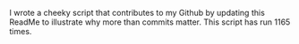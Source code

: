 I wrote a cheeky script that contributes to my Github by updating this ReadMe to illustrate why more than commits matter. This script has run 1165 times.